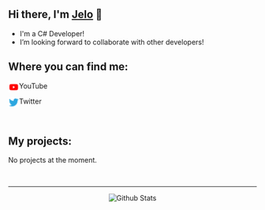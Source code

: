 ## Hi there, I'm [Jelo][twitter] 👋

- I'm a C# Developer!
- I’m looking forward to collaborate with other developers!

## Where you can find me:

[<img align="left" alt="Jelo | YouTube" width="22px" src="https://raw.githubusercontent.com/JeloLeaks/JeloLeaks/master/assets/youtube-logo.png" />][youtube] YouTube

[<img align="left" alt="JeloDev | Twitter" width="22px" src="https://raw.githubusercontent.com/JeloLeaks/JeloLeaks/master/assets/twitter.png" />][twitter] Twitter

<br/>

## My projects:

No projects at the moment.

<br/>

---

<p align="center">
  <img alt="Github Stats" src="https://github-readme-stats.vercel.app/api?username=jelolul&show_icons=true&bg_color=0D1117&text_color=FFFFFF&icon_color=FFFFFF"/>
</p>

[youtube]: https://www.youtube.com/channel/UCmJCcAK-eOysMduQAGfIEKA/
[twitter]: https://twitter.com/jelolul
